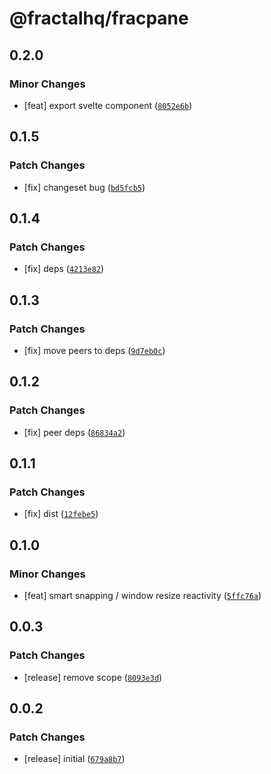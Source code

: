 # @fractalhq/fracpane

## 0.2.0

### Minor Changes

- [feat] export svelte component ([`8052e6b`](https://github.com/FractalHQ/fracpane/commit/8052e6be1bfc42abe71a25c1edf5e6ae45d980c9))

## 0.1.5

### Patch Changes

- [fix] changeset bug ([`bd5fcb5`](https://github.com/FractalHQ/fracpane/commit/bd5fcb500e87c940e757e07a2e339891fff97d25))

## 0.1.4

### Patch Changes

- [fix] deps ([`4213e82`](https://github.com/FractalHQ/fracpane/commit/4213e82afbbd490380671ce6d0aadf121ba46146))

## 0.1.3

### Patch Changes

- [fix] move peers to deps ([`9d7eb0c`](https://github.com/FractalHQ/fracpane/commit/9d7eb0cd9b2d20495718e1ade3e5c48859073e42))

## 0.1.2

### Patch Changes

- [fix] peer deps ([`86834a2`](https://github.com/FractalHQ/fracpane/commit/86834a2fa18b04fa0d590351101171db7de8e010))

## 0.1.1

### Patch Changes

- [fix] dist ([`12febe5`](https://github.com/FractalHQ/fracpane/commit/12febe5aae5f2d8d49c17c8851421b6549caab2a))

## 0.1.0

### Minor Changes

- [feat] smart snapping / window resize reactivity ([`5ffc76a`](https://github.com/FractalHQ/fracpane/commit/5ffc76aba1d54932935e946b2cf04c70c0c94976))

## 0.0.3

### Patch Changes

- [release] remove scope ([`8093e3d`](https://github.com/FractalHQ/fracpane/commit/8093e3ddff02d6af2ae90f453e5e4ee66923e805))

## 0.0.2

### Patch Changes

- [release] initial ([`679a8b7`](https://github.com/FractalHQ/fracpane/commit/679a8b77a09d86026def8b32b6e34f1c3aeb78f9))
